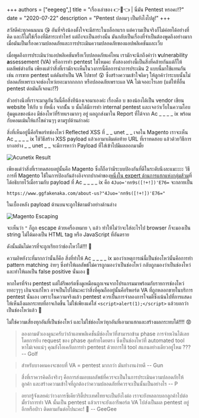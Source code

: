 +++
authors = ["eegeeg",]
title = "เรื่องเล่าของ 👉👩👈 | นี่มัน Pentest หรอคะ!?"
date = "2020-07-22"
description = "Pentest ปลอมๆ เป็นยังไงไปดู!"
+++

สวัสดีค่ะทุกคนนนน 😘 อันที่จริงน้องตั้งใจจะมีสาระในบล็อกแรก แต่ความเป็นจริงก็ไม่ค่อยได้อย่างที่คิด และก็ไม่ใช่เรื่องที่มีสาระเท่าไหร่ แต่ถึงจะเป็นอย่างนั้น มันกลับเป็นเรื่องที่จำเป็นต้องพูดถึงอย่างมากเมื่อมันเป็นเรื่องความปลอดภัยและการประเมินความปลอดภัยของแอปพลิเคชันและเว็บ

เมื่อพูดถึงการประเมินว่าแอปพลิเคชันหรือเว็บปลอดภัยแค่ไหน เรามักจะนึกถึงคำว่า **v**ulnerability **a**ssessement (VA) หรือการทำ pentest ใช่ไหมคะ ทั้งสองอย่างนี้เป็นสิ่งที่คล้ายกันแต่ก็ให้ผลลัพธ์ต่างกัน เพียงแต่ว่าสิ่งที่เรามักจะเห็นในวงการนี้คือการนำการประเมิน 2 แบบนี้มาใช้แทนกัน เช่น การขาย pentest แต่ดันทำเป็น VA ไปขาย! 😲 ซึ่งสร้างความเข้าใจผิดๆ ให้ลูกค้าว่าระบบนั้นไม่ปลอดภัยเพราะเจอช่องโหว่เยอะมากกกกก หรือปลอดภัยเพราะผล VA ไม่เจออะไรเลย (แต่ให้ที่อื่น pentest ต่อมันก็เจอนะ!?)

ตัวอย่างนึงที่เราจะมาดูกันวันนี้คือสิ่งทีน้องเจอมาเองค่ะ เรื่องคือ บ ของน้องได้เป็น vendor เขียน website ให้กับ บ ที่หนึ่ง จากนั้้น บ นั้นได้มีการทำ internal pentest และเจอว่าเว็บในความโอบอุ้มดูแลของน้อง มีช่องโหว่ที่ร้ายแรงมากๆ อยู่ ผลถูกส่งมาใน Report ที่ได้จาก Ac _ _ _ _ ix พร้อมกับคอมเม้นให้แก้ไขด่วนๆๆ ตามรูปด้านล่างค่ะ

สิ่งที่เห็นอยู่นี้คือรีพอร์ทช่องโหว่ Reflected XSS ที่ _ _ unet _ _ เจอใน Magento เราจะเห็น Ac _ _ _ _ ix ใช้วิธีสร้าง XSS payload แล้วเอามาเติมต่อท้าย URL ที่เราทดสอบ แล้วด้วยวิธีการบางอย่าง _ _ unet _ _ จะมีการหาว่า Payload ที่ใส่เข้าไปมีผลออกมามั้ย

![Acunetix Result](https://imgur.com/dAQSFW1)

เพียงแต่ว่าสิ่งที่เราทดสอบอยู่นั้นคือ Magento ซึ่งก็ถือว่ามีระบบป้องกันที่ดีในระดับนึงละแมะะะะ วิธีการที่ Magento ใช้ในการป้องกันอ้างอิงจากปากคำของ[หนึ่งใน expert ด้านการแฮกแห่งกลุ่มส้วม](https://suam.wtf/authors/bongtrop/)ที่ได้อธิบายไว้เมื่อรวมกับ payload ที่ Ac _ _ _ _ ix คือ `4Juo='nn9s([!+!])'E76=` จะกลายเป็น

```
https://www.ggfakenaka.com/about-us?"4Juo='nn9s([!+!])'E76="
```

ในเบื้องหลัง payload ด้านบนจะถูกใช้ตามตัวอย่างด้านล่าง

![Magento Escaping](https://imgur.com/2L6IDnF)

จะเห็นว่า `"` ก็ถูก escape ด้วยเครื่องหมาย `\` แล้ว ทำให้ไม่ว่าจะใส่อะไรไป browser ก็จะมองเป็น string ไม่ได้มองเป็น HTML tag หรือ JavaScript ที่อันตราย

ดังนั้นมันไม่ควรที่จะถูกเรียกว่าช่องโหว่ได้!!! 🙅 

ความอิหยังวะที่มากกว่านั้นก็คือ สิ่งที่ทำให้ Ac _ _ _ _ ix มองว่าเหตุการณ์นี้เป็นช่องโหว่นั้นคือการทำ pattern matching ง่ายๆ ซึ่งทำให้ผลลัพธ์ไม่ควรถูกมองว่าเป็นช่องโหว่ กลับถูกมองว่าเป็นช่องโหว่ และทำให้ผลเป็น false positive นั่นเอง 🤷

หากใครที่จ้าง pentest แต่ได้รีพอร์ตซึ่งดูเหมือนถูกเจนจากโปรแกรมมาพร้อมกับรายการช่องโหว่เยอะๆๆๆ เกินจะแก้ไหว อาจเป็นไปได้นะคะว่าสิ่งที่คุณถืออยู่นั้นคือรีพอร์ต VA ที่ถูกหลอกขายในบริการ pentest นั่นเอง เพราะในความจริงแล้ว pentest ควรเป็นการจำลองการโจมตีซึ่งเน้นไปที่การแสดงให้เห็นถึงผลกระทบที่อาจเกิดขึ้น ไม่ใช่เพียงแค่ใส่ `<script>alert(1);</script>` แล้วบอกว่าเป็นช่องโหว่แล้ว 😤

ไม่ใช่ความเสี่ยงทุกอันที่เป็นช่องโหว่ และไม่ใช่ช่องโหว่ทุกอันที่เอามาแฮกและสร้างผลกระทบได้!!!! 😡 

> ลองถามตัวเองดูนะครับว่าถ้าแอพพลิเคชั่นมีช่องโหว่ที่สามารถข้าม phase การจ่ายเงินได้เลยโดยการยิง request ของ phase สุดท้ายโดยตรง ซึ่งเป็นช่องโหว่ที่ automated tool หาไม่เจอแน่ๆ คุณยังโอเคกับการทำ pentest ด้วยการใช้ tool สแกนอย่างเดียวอยู่ไหม ??? -- Golf

> สำหรับบางคนคงจะชอบที่ VA = pentest มากกว่า มันทำงานง่ายดี -- Gun

> สี่งที่เราควรคิดถึงจริงๆ คือการส่งมอบผลลัพธ์ที่ควรจะเป็นในการประเมินความปลอดภัยให้ลูกค้า และสร้างความเข้าใจที่ถูกต้องว่าความปลอดภัยที่ควรจะเป็นนั้นเป็นอย่างไร -- P

> อยากรู้จังเลยค่ะว่าวงการซีเคียวริตี้ประเทศไทยจะเป็นยังไงต่อ เราจะยังหลอกบอกลูกค้าไปต่อมั้ยว่าการทำ VA นั้นเป็น pentest แล้วเราจะยังเอารีพอร์ต VA ไปส่งเป็นผล pentest อยู่อีกหรือป่าว ติดตามกันต่อไปนะคะ! 🥰 -- GeeGee


